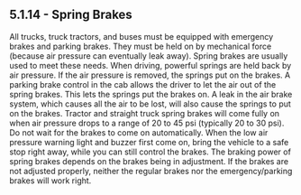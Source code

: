 ## 5.1.14 - Spring Brakes
All trucks, truck tractors, and buses must be equipped with emergency brakes and parking brakes. They must be held on by mechanical force (because air pressure can eventually leak away). Spring brakes are usually used to meet these needs. When driving, powerful springs are held back by air pressure. If the air pressure is removed, the springs put on the brakes. A parking brake control in the cab allows the driver to let the air out of the spring brakes. This lets the springs put the brakes on. A leak in the air brake system, which causes all the air to be lost, will also cause the springs to put on the brakes.
Tractor and straight truck spring brakes will come fully on when air pressure drops to a range of 20 to 45 psi (typically 20 to 30 psi). Do not wait for the brakes to come on automatically. When the low air pressure warning light and buzzer first come on, bring the vehicle to a safe stop right away, while you can still control the brakes.
The braking power of spring brakes depends on the brakes being in adjustment. If the brakes are not adjusted properly, neither the regular brakes nor the emergency/parking brakes will work right.